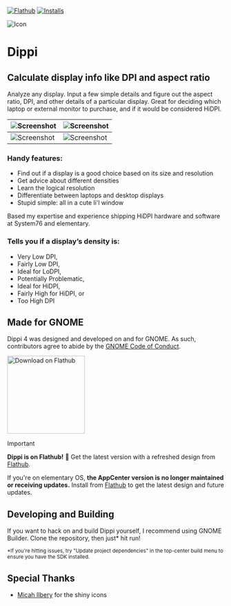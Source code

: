 [![Flathub](https://img.shields.io/flathub/v/com.github.cassidyjames.dippi?logo=flathub&logoColor=white&style=for-the-badge)][flathub]
[![Installs](https://img.shields.io/flathub/downloads/com.github.cassidyjames.dippi?label=Installs&logo=flathub&logoColor=white&style=for-the-badge)][flathub]

![Icon](data/icons/com.github.cassidyjames.dippi.svg?raw=true)

# Dippi

## Calculate display info like DPI and aspect ratio

Analyze any display. Input a few simple details and figure out the aspect ratio, DPI, and other details of a particular display. Great for deciding which laptop or external monitor to purchase, and if it would be considered HiDPI.

![Screenshot](data/screenshots/default.png?raw=true)    | ![Screenshot](data/screenshots/hidpi-dark.png?raw=true)
------------------------------------------------------- | --------------------------------------------------------
![Screenshot](data/screenshots/lodpi-dark.png?raw=true) | ![Screenshot](data/screenshots/problematic.png?raw=true)

### Handy features:

- Find out if a display is a good choice based on its size and resolution
- Get advice about different densities
- Learn the logical resolution
- Differentiate between laptops and desktop displays
- Stupid simple: all in a cute li'l window

Based my expertise and experience shipping HiDPI hardware and software at System76 and elementary.

### Tells you if a display’s density is:

- Very Low DPI,
- Fairly Low DPI,
- Ideal for LoDPI,
- Potentially Problematic,
- Ideal for HiDPI,
- Fairly High for HiDPI, or
- Too High DPI

## Made for GNOME

Dippi 4 was designed and developed on and for GNOME. As such, contributors agree to abide by the [GNOME Code of Conduct](https://wiki.gnome.org/Foundation/CodeOfConduct).

<a href='https://flathub.org/apps/details/com.github.cassidyjames.dippi'><img width='180' alt='Download on Flathub' src='https://flathub.org/assets/badges/flathub-badge-en.svg' /></a>

> [!IMPORTANT]
> **Dippi is on Flathub!** 🎉️ Get the latest version with a refreshed design from [Flathub].
>
>If you're on elementary OS, **the AppCenter version is no longer maintained or receiving updates.** Install from [Flathub] to get the latest design and future updates.

## Developing and Building

If you want to hack on and build Dippi yourself, I recommend using GNOME Builder. Clone the repository, then just* hit run!

<small>*If you're hitting issues, try "Update project dependencies" in the top-center build menu to ensure you have the SDK installed.</small>

## Special Thanks

- [Micah Ilbery](https://github.com/micahilbery) for the shiny icons

[flathub]: https://flathub.org/apps/details/com.github.cassidyjames.dippi
